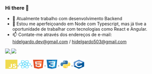 ### Hi there 👋

- 🔭 Atualmente trabalho com desenvolvimento Backend
- 🌱 Estou me aperfeiçoando em Node com Typescript, mas já tive a oportunidade de trabalhar com tecnologias como React e Angular. 
- 📫 Contate-me através dos endereços de e-mail: hidelgardo.dev@gmail.com / hidelgardo503@gmail.com 

 <div>
  <a href="https://github.com/hidelr090">
  <img height="180em" src="https://github-readme-stats.vercel.app/api?username=hidelr090&show_icons=true&theme=monokai&include_all_commits=true&count_private=true"/>
  <img height="180em" src="https://github-readme-stats.vercel.app/api/top-langs/?username=hidelr090&layout=compact&langs_count=7&theme=monokai"/>
</div>
  
<div style="display: inline_block"><br>
  <img align="center" alt="Hidel-Js" height="30" width="40" src="https://raw.githubusercontent.com/devicons/devicon/master/icons/javascript/javascript-plain.svg">
  <img align="center" alt="Hidel-React" height="30" width="40" src="https://raw.githubusercontent.com/devicons/devicon/master/icons/react/react-original.svg">
  <img align="center" alt="Hidel-HTML" height="30" width="40" src="https://raw.githubusercontent.com/devicons/devicon/master/icons/html5/html5-original.svg">
  <img align="center" alt="Hidel-CSS" height="30" width="40" src="https://raw.githubusercontent.com/devicons/devicon/master/icons/css3/css3-original.svg">
  <img align="center" alt="Hidel-Python" height="30" width="40" src="https://raw.githubusercontent.com/devicons/devicon/master/icons/python/python-original.svg">
  <img align="center" alt="Hidel-C" height="30" width="40" src="https://raw.githubusercontent.com/devicons/devicon/master/icons/c/c-original.svg">
</div>
